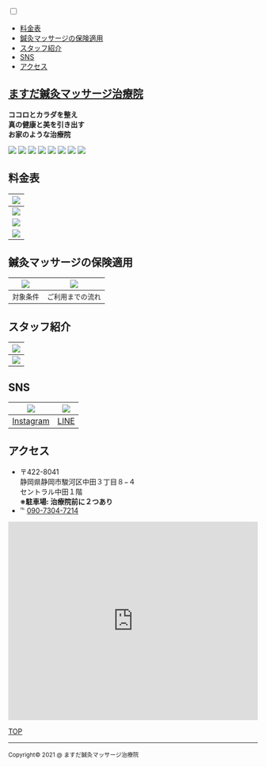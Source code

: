 <!-- Style Sheet -->
<!-- simonlc/Markdown-CSS - https://github.com/simonlc/Markdown-CSS -->
<link href="https://raw.githubusercontent.com/simonlc/Markdown-CSS/master/markdown.css" rel="stylesheet">
<link href="./style.css" rel="stylesheet">

<!-- 株式会社アーティス:CSSだけでハンバーガーメニュー - https://www.asobou.co.jp/blog/web/css-menu -->
<div class="hamburger-menu">
  <input type="checkbox" id="menu-btn-check">
    <label for="menu-btn-check" class="menu-btn"><span></span></label>
      <div class="menu-content">
        <ul>
          <li><label for="menu-btn-check"><a href="#料金表">料金表</a></label></li>
          <li><a href="#鍼灸マッサージの保険適用">鍼灸マッサージの保険適用</a></li>
          <li><a href="#スタッフ紹介">スタッフ紹介</a></li>
          <li><a href="#sns">SNS</a></li>
          <li><a href="#アクセス">アクセス</a></li>
        </ul>
      </div>
</div>

<!-- Markdown/HTML -->
## <a href="https://ghsable.github.io/chiropractic-masuda/" id="title">ますだ鍼灸マッサージ治療院</a>

**ココロとカラダを整え  
 真の健康と美を引き出す  
 お家のような治療院**

<!-- cman.jp:CSSのみで色々なスライドショー - https://webparts.cman.jp/img/slideshow/ -->
<div class="slide">
  <img src="images/gallery_1.jpg">
  <img src="images/gallery_2.jpg">
  <img src="images/gallery_3.jpg">
  <img src="images/gallery_4.jpg">
  <img src="images/gallery_5.jpg">
  <img src="images/gallery_6.jpg">
  <img src="images/gallery_7.jpg">
  <img src="images/gallery_8.jpg">
</div>

## <span class="h2">料金表</span>

| ![](images/price_1.png) |
|:---:|
| ![](images/price_2.png) |
| ![](images/price_3.png) |
| ![](images/price_4.png) |

## <span class="h2">鍼灸マッサージの保険適用</span>

| <a href="documents/document_1.pdf"><img src="images/document_logo.jpg" class="document_logo"></a> | <a href="documents/document_2.pdf"><img src="images/document_logo.jpg" class="document_logo"></a> |
|:---:|:---:|
| `対象条件` | `ご利用までの流れ` |

## <span class="h2">スタッフ紹介</span>

| ![](images/profile_1.jpg) |
|:---:|
| ![](images/profile_2.jpg) |

## <span class="h2">SNS</span>

| [![](images/Instagram_logo.jpg)](https://www.instagram.com/masuda.harima55/) | [![](images/line_qrcode.jpg)](https://line.me/ti/p/3m2d68-icf) |
|:---:|:---:|
| [Instagram](https://www.instagram.com/masuda.harima55/) | [LINE](https://line.me/ti/p/3m2d68-icf) |

## <span class="h2">アクセス</span>

* 〒422-8041  
  静岡県静岡市駿河区中田３丁目８−４  
  セントラル中田１階  
  **※駐車場: 治療院前に２つあり**
* ℡ <a href="tel:09073047214">090-7304-7214</a>
<section id="GoogleMap"><iframe src="https://www.google.com/maps/embed?pb=!1m18!1m12!1m3!1d3269.8609972636787!2d138.39410381523922!3d34.960092480368644!2m3!1f0!2f0!3f0!3m2!1i1024!2i768!4f13.1!3m3!1m2!1s0x601a49de335b187b%3A0x9c0bd30623e61afa!2z44CSNDIyLTgwNDEg6Z2Z5bKh55yM6Z2Z5bKh5biC6ae_5rKz5Yy65Lit55Sw77yT5LiB55uu77yY4oiS77yU!5e0!3m2!1sja!2sjp!4v1623077993031!5m2!1sja!2sjp" width="100%" height="400" frameborder="0" style="border:0" allowfullscreen></iframe></section>

<!-- フジブロっ！:小洒落た感じの追従するボタン - https://www.fuji-blo.com/entry/page-top#小洒落た感じの追従するボタン -->
<a href="#" id="page-top">TOP</a>

---
<p id="copyright"><small>Copyright&copy; 2021 @ ますだ鍼灸マッサージ治療院</small></p>
